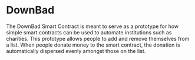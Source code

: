 # DownBad
The DownBad Smart Contract is meant to serve as a prototype for how simple smart contracts can be used to automate institutions such as charities. This prototype allows people to add and remove themselves from a list. When people donate money to the smart contract, the donation is automatically dispersed evenly amongst those on the list.
